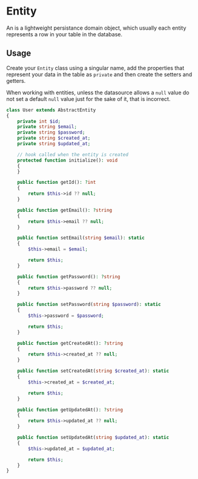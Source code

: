 # Entity

An is a lightweight persistance domain object, which usually each entity represents a row in your table in the database.

## Usage

Create your `Entity` class using a singular name, add the properties that represent your data in the table as `private` and then create the setters and getters. 

When working with entities, unless the datasource allows a `null` value do not set a default `null` value just for the sake of it, that is incorrect.

```php
class User extends AbstractEntity
{
    private int $id;
    private string $email;
    private string $password;
    private string $created_at;
    private string $updated_at;

    // hook called when the entity is created
    protected function initialize(): void
    {
    }

    public function getId(): ?int
    {
        return $this->id ?? null;
    }

    public function getEmail(): ?string
    {
        return $this->email ?? null;
    }

    public function setEmail(string $email): static
    {
        $this->email = $email;

        return $this;
    }

    public function getPassword(): ?string
    {
        return $this->password ?? null;
    }

    public function setPassword(string $password): static
    {
        $this->password = $password;

        return $this;
    }

    public function getCreatedAt(): ?string
    {
        return $this->created_at ?? null;
    }

    public function setCreatedAt(string $created_at): static
    {
        $this->created_at = $created_at;

        return $this;
    }

    public function getUpdatedAt(): ?string
    {
        return $this->updated_at ?? null;
    }

    public function setUpdatedAt(string $updated_at): static
    {
        $this->updated_at = $updated_at;

        return $this;
    }
}
```